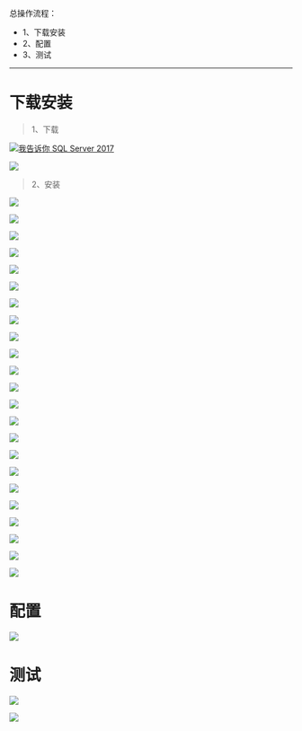 总操作流程：
- 1、下载安装
- 2、配置
- 3、测试

***

# 下载安装

> 1、下载

[![](https://img.shields.io/badge/我告诉你-SQL_Server_2017-green.svg "我告诉你 SQL Server 2017")](https://msdn.itellyou.cn/)

![](image/1-1.png)

> 2、安装

![](image/1-2.png)

![](image/1-3.png)

![](image/1-4.png)

![](image/1-5.png)

![](image/1-6.png)

![](image/1-7.png)

![](image/1-8.png)

![](image/1-9.png)

![](image/1-10.png)

![](image/1-11.png)

![](image/1-12.png)

![](image/1-13.png)

![](image/1-14.png)

![](image/1-15.png)

![](image/1-16.png)

![](image/1-17.png)

![](image/1-18.png)

![](image/1-19.png)

![](image/1-20.png)

![](image/1-21.png)

![](image/1-22.png)

![](image/1-23.png)

![](image/1-24.png)

# 配置

![](image/1-25.png)

# 测试

![](image/1-26.png)

![](image/1-27.png)